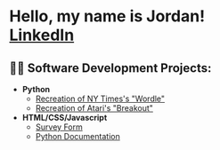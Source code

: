 <h1>Hello, my name is Jordan! <br/><a href="https://www.linkedin.com/in/jfasoltholmes/">LinkedIn</a></h1>

<h2>👨‍💻 Software Development Projects:</h2>

- <b>Python</b>
  - [Recreation of NY Times's "Wordle"](https://github.com/jfasoltholmes/wordle)
  - [Recreation of Atari's "Breakout"](https://github.com/jfasoltholmes/breakout)
- <b>HTML/CSS/Javascript</b>
  - [Survey Form](https://github.com/jfasoltholmes/fccSurvey)
  - [Python Documentation](https://github.com/jfasoltholmes/pythonDocumentation)
<!---
  - [[WIP] Sigma Chi Alumni Emailer Using SMTP](https://github.com/Pmcslarrow/TribuneLetter)
--->

<!---    
<h2>📜 Certifications:</h2>
- <b>Company Placeholder</b>
  - [CERT1](https://github.com/jfasoltholmes)
--->

